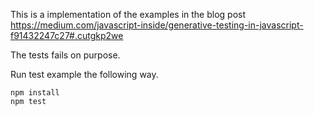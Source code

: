 This is a implementation of the examples in the blog post https://medium.com/javascript-inside/generative-testing-in-javascript-f91432247c27#.cutgkp2we

The tests fails on purpose.

Run test example the following way.

```
npm install
npm test
```
